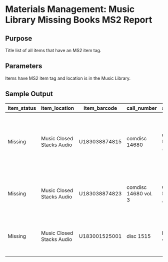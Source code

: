 # Materials Management: Music Library Missing Books MS2 Report

## Purpose
Title list of all items that have an MS2 item tag. 

## Parameters
Items have MS2 item tag and location is in the Music Library.
## Sample Output
| item_status | item_location             | item_barcode  | call_number          | shelf_order               | title                                                                        | enumeration | volume | copy_number |
|-------------|---------------------------|---------------|----------------------|---------------------------|------------------------------------------------------------------------------|-------------|--------|-------------|
| Missing     | Music Closed Stacks Audio | U183038874815 | comdisc 14680        | COMDISC 514680 _NOTES 11  | Centenary edition, 1897-1997 [sound   recording] : 100 years of great music. |             | 1      | Notes       |
| Missing     | Music Closed Stacks Audio | U183038874823 | comdisc 14680 vol. 3 | COMDISC 514680 _VOL 13 11 | Centenary edition. Volume 3,   1918-1927 [sound recording]                   |             | 1      |             |
| Missing     | Music Closed Stacks Audio | U183001525001 | disc 1515            | DISC 41515 11             | The Amerindian music of Chile [sound   recording]                            |             | 1      |             |

